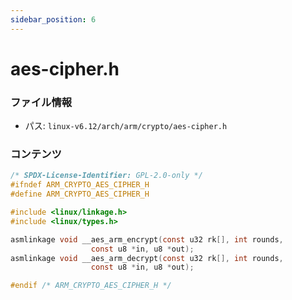 ```yaml
---
sidebar_position: 6
---
```

# aes-cipher.h

### ファイル情報

- パス: `linux-v6.12/arch/arm/crypto/aes-cipher.h`

### コンテンツ

```h
/* SPDX-License-Identifier: GPL-2.0-only */
#ifndef ARM_CRYPTO_AES_CIPHER_H
#define ARM_CRYPTO_AES_CIPHER_H

#include <linux/linkage.h>
#include <linux/types.h>

asmlinkage void __aes_arm_encrypt(const u32 rk[], int rounds,
				  const u8 *in, u8 *out);
asmlinkage void __aes_arm_decrypt(const u32 rk[], int rounds,
				  const u8 *in, u8 *out);

#endif /* ARM_CRYPTO_AES_CIPHER_H */

```

